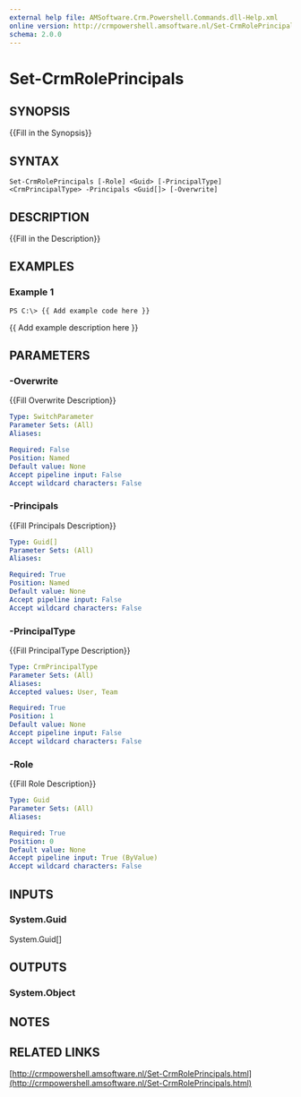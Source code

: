 ```yaml
---
external help file: AMSoftware.Crm.Powershell.Commands.dll-Help.xml
online version: http://crmpowershell.amsoftware.nl/Set-CrmRolePrincipals.html
schema: 2.0.0
---
```


# Set-CrmRolePrincipals

## SYNOPSIS
{{Fill in the Synopsis}}

## SYNTAX

```
Set-CrmRolePrincipals [-Role] <Guid> [-PrincipalType] <CrmPrincipalType> -Principals <Guid[]> [-Overwrite]
```

## DESCRIPTION
{{Fill in the Description}}

## EXAMPLES

### Example 1
```
PS C:\> {{ Add example code here }}
```

{{ Add example description here }}

## PARAMETERS

### -Overwrite
{{Fill Overwrite Description}}

```yaml
Type: SwitchParameter
Parameter Sets: (All)
Aliases: 

Required: False
Position: Named
Default value: None
Accept pipeline input: False
Accept wildcard characters: False
```

### -Principals
{{Fill Principals Description}}

```yaml
Type: Guid[]
Parameter Sets: (All)
Aliases: 

Required: True
Position: Named
Default value: None
Accept pipeline input: False
Accept wildcard characters: False
```

### -PrincipalType
{{Fill PrincipalType Description}}

```yaml
Type: CrmPrincipalType
Parameter Sets: (All)
Aliases: 
Accepted values: User, Team

Required: True
Position: 1
Default value: None
Accept pipeline input: False
Accept wildcard characters: False
```

### -Role
{{Fill Role Description}}

```yaml
Type: Guid
Parameter Sets: (All)
Aliases: 

Required: True
Position: 0
Default value: None
Accept pipeline input: True (ByValue)
Accept wildcard characters: False
```

## INPUTS

### System.Guid
System.Guid[]


## OUTPUTS

### System.Object

## NOTES

## RELATED LINKS

[http://crmpowershell.amsoftware.nl/Set-CrmRolePrincipals.html](http://crmpowershell.amsoftware.nl/Set-CrmRolePrincipals.html)

